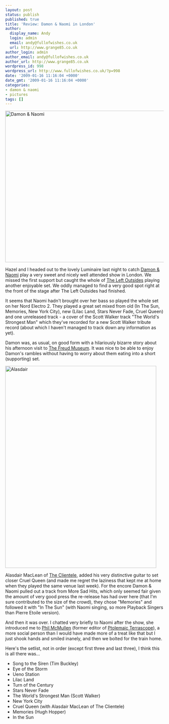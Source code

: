 ```yaml
---
layout: post
status: publish
published: true
title: 'Review: Damon & Naomi in London'
author:
  display_name: Andy
  login: admin
  email: andy@fullofwishes.co.uk
  url: http://www.grange85.co.uk
author_login: admin
author_email: andy@fullofwishes.co.uk
author_url: http://www.grange85.co.uk
wordpress_id: 998
wordpress_url: http://www.fullofwishes.co.uk/?p=998
date: '2009-01-16 11:16:04 +0000'
date_gmt: '2009-01-16 11:16:04 +0000'
categories:
- damon & naomi
- pictures
tags: []
---
```

<p><a href="https://www.flickr.com/photos/grange85/3200535564" title="Damon &amp; Naomi by Andy Aldridge, on Flickr"><img class="aligncenter" src="https://farm4.staticflickr.com/3317/3200535564_146778b91d_z.jpg" width="640" height="480" alt="Damon &amp; Naomi"></a>
<p>Hazel and I headed out to the lovely Luminaire last night to catch <a href="http://www.damonandnaomi.com">Damon & Naomi</a> play a very sweet and nicely well attended show in London. We missed the first support but caught the whole of <a href="http://www.theleftoutsides.com/">The Left Outsides</a> playing another enjoyable set. We oddly managed to find a very good spot right at the front of the stage after The Left Outsides had finished.</p>
<p>It seems that Naomi hadn't brought over her bass so played the whole set on her Nord Electro 2. They played a great set mixed from old (In The Sun, Memories, New York City), new (Lilac Land, Stars Never Fade, Cruel Queen) and one unreleased track - a cover of the Scott Walker track "The World's Strongest Man" which they've recorded for a new Scott Walker tribute record (about which I haven't managed to track down any information as yet).</p>
<p>Damon was, as usual, on good form with a hilariously bizarre story about his afternoon visit to <a href="http://www.freud.org.uk/">The Freud Museum</a>.  It was nice to be able to enjoy Damon's rambles without having to worry about them eating into a short (supporting) set.</p>
<p><a href="https://www.flickr.com/photos/grange85/3199696789" title="Alasdair by Andy Aldridge, on Flickr"><img class="aligncenter" src="https://farm4.staticflickr.com/3441/3199696789_185fcbfa4c_z.jpg" width="480" height="640" alt="Alasdair"></a>
<p>Alasdair MacLean of <a href="http://www.theclientele.co.uk/">The Clientele</a>, added his very distinctive guitar to set closer Cruel Queen (and made me regret the laziness that kept me at home when they played the same venue last week). For the encore Damon & Naomi pulled out a track from More Sad Hits, which only seemed fair given the amount of very good press the re-release has had over here (that I'm sure contributed to the size of the crowd), they chose "Memories" and followed it with "In The Sun" (with Naomi singing, so more Playback Singers than Pierre Etoile version).</p>
<p>And then it was over. I chatted very briefly to Naomi after the show, she introduced me to <a href="http://www.terrascope.co.uk/Home/History.htm">Phil McMullen</a> (former editor of <a href="http://www.terrascope.co.uk">Ptolemaic Terrascope</a>), a more social person than I would have made more of a treat like that but I just shook hands and smiled inanely, and then we bolted for the train home.</p>
<p>Here's the setlist, not in order (except first three and last three), I think this is all there was...</p>
<ul>
<li>Song to the Siren (Tim Buckley)</li>
<li>Eye of the Storm</li>
<li>Ueno Station</li>
<li>Lilac Land</li>
<li>Turn of the Century</li>
<li>Stars Never Fade</li>
<li>The World's Strongest Man (Scott Walker)</li>
<li>New York City</li>
<li>Cruel Queen (with Alasdair MacLean of The Clientele)</li>
<li>Memories (Hugh Hopper)</li>
<li>In the Sun</li>
</ul>
<p><figure class="caption "><figcaption class="caption-text"></figcaption></figure></p>
